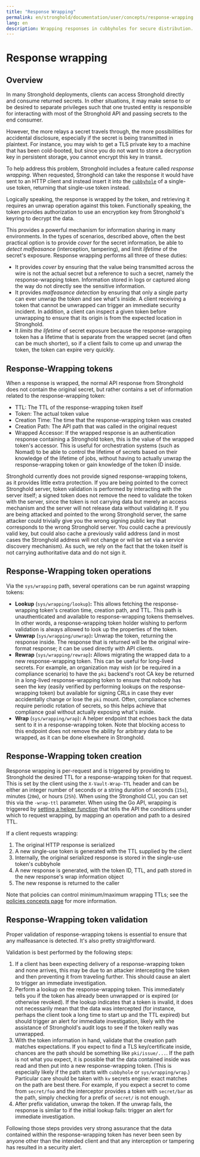 ```yaml
---
title: "Response Wrapping"
permalink: en/stronghold/documentation/user/concepts/response-wrapping.html
lang: en
description: Wrapping responses in cubbyholes for secure distribution.
---
```


# Response wrapping

## Overview

In many Stronghold deployments, clients can access Stronghold directly and consume returned secrets. In other situations, it may make sense to or be desired to separate privileges such that one trusted entity is responsible for interacting with most of the Stronghold API and passing secrets to the end consumer.

However, the more relays a secret travels through, the more possibilities for accidental disclosure, especially if the secret is being transmitted in plaintext. For instance, you may wish to get a TLS private key to a machine that has been cold-booted, but since you do not want to store a decryption key in persistent storage, you cannot encrypt this key in transit.

To help address this problem, Stronghold includes a feature called _response wrapping_. When requested, Stronghold can take the response it would have sent to an HTTP client and instead insert it into the [`cubbyhole`](../secrets-engines/cubbyhole.html) of a single-use token, returning that single-use token instead.

Logically speaking, the response is wrapped by the token, and retrieving it requires an unwrap operation against this token. Functionally speaking, the token provides authorization to use an encryption key from Stronghold's keyring to decrypt the data.

This provides a powerful mechanism for information sharing in many environments. In the types of scenarios, described above, often the best practical option is to provide _cover_ for the secret information, be able to _detect malfeasance_ (interception, tampering), and limit _lifetime_ of the secret's exposure. Response wrapping performs all three of these duties:

- It provides _cover_ by ensuring that the value being transmitted across the
  wire is not the actual secret but a reference to such a secret, namely the
  response-wrapping token. Information stored in logs or captured along the
  way do not directly see the sensitive information.
- It provides _malfeasance detection_ by ensuring that only a single party can
  ever unwrap the token and see what's inside. A client receiving a token that
  cannot be unwrapped can trigger an immediate security incident. In addition,
  a client can inspect a given token before unwrapping to ensure that its
  origin is from the expected location in Stronghold.
- It _limits the lifetime_ of secret exposure because the response-wrapping
  token has a lifetime that is separate from the wrapped secret (and often can
  be much shorter), so if a client fails to come up and unwrap the token, the
  token can expire very quickly.

## Response-Wrapping tokens

When a response is wrapped, the normal API response from Stronghold does not contain
the original secret, but rather contains a set of information related to the
response-wrapping token:

- TTL: The TTL of the response-wrapping token itself
- Token: The actual token value
- Creation Time: The time that the response-wrapping token was created
- Creation Path: The API path that was called in the original request
- Wrapped Accessor: If the wrapped response is an authentication response
  containing a Stronghold token, this is the value of the wrapped token's accessor.
  This is useful for orchestration systems (such as Nomad) to be able to control
  the lifetime of secrets based on their knowledge of the lifetime of jobs,
  without having to actually unwrap the response-wrapping token or gain
  knowledge of the token ID inside.

Stronghold currently does not provide signed response-wrapping tokens, as it
provides little extra protection. If you are being pointed to the correct Stronghold
server, token validation is performed by interacting with the server itself; a
signed token does not remove the need to validate the token with the server,
since the token is not carrying data but merely an access mechanism and the
server will not release data without validating it. If you are being attacked
and pointed to the wrong Stronghold server, the same attacker could trivially give
you the wrong signing public key that corresponds to the wrong Stronghold server.
You could cache a previously valid key, but could also cache a previously valid
address (and in most cases the Stronghold address will not change or will be set via
a service discovery mechanism). As such, we rely on the fact that the token
itself is not carrying authoritative data and do not sign it.

## Response-Wrapping token operations

Via the `sys/wrapping` path, several operations can be run against wrapping
tokens:

- **Lookup** (`sys/wrapping/lookup`)**:** This allows fetching the response-wrapping
  token's creation time, creation path, and TTL. This path is unauthenticated
  and available to response-wrapping tokens themselves. In other words, a
  response-wrapping token holder wishing to perform validation is always
  allowed to look up the properties of the token.
- **Unwrap** (`sys/wrapping/unwrap`)**:** Unwrap the token, returning the response
  inside. The response that is returned will be the original wire-format
  response; it can be used directly with API clients.
- **Rewrap** (`sys/wrapping/rewrap`)**:** Allows migrating the wrapped data to a new
  response-wrapping token. This can be useful for long-lived secrets. For
  example, an organization may wish (or be required in a compliance scenario)
  to have the `pki` backend's root CA key be returned in a long-lived
  response-wrapping token to ensure that nobody has seen the key (easily
  verified by performing lookups on the response-wrapping token) but available
  for signing CRLs in case they ever accidentally change or lose the `pki`
  mount. Often, compliance schemes require periodic rotation of secrets, so
  this helps achieve that compliance goal without actually exposing what's
  inside.
- **Wrap** (`sys/wrapping/wrap`)**:** A helper endpoint that echoes back the data sent
  to it in a response-wrapping token. Note that blocking access to this
  endpoint does not remove the ability for arbitrary data to be wrapped, as it
  can be done elsewhere in Stronghold.

## Response-Wrapping token creation

Response wrapping is per-request and is triggered by providing to Stronghold the
desired TTL for a response-wrapping token for that request. This is set by the
client using the `X-Vault-Wrap-TTL` header and can be either an integer number
of seconds or a string duration of seconds (`15s`), minutes (`20m`), or hours
(`25h`). When using the Stronghold CLI, you can set this via the `-wrap-ttl`
parameter. When using the Go API, wrapping is triggered by [setting a helper
function](https://godoc.org/github.com/hashicorp/vault/api#Client.SetWrappingLookupFunc)
that tells the API the conditions under which to request wrapping, by mapping
an operation and path to a desired TTL.

If a client requests wrapping:

1. The original HTTP response is serialized
2. A new single-use token is generated with the TTL supplied by the client
3. Internally, the original serialized response is stored in the single-use
   token's cubbyhole
4. A new response is generated, with the token ID, TTL, and path stored in the
   new response's wrap information object
5. The new response is returned to the caller

Note that policies can control minimum/maximum wrapping TTLs; see the [policies
concepts page](policy.html) for
more information.

## Response-Wrapping token validation

Proper validation of response-wrapping tokens is essential to ensure that any
malfeasance is detected. It's also pretty straightforward.

Validation is best performed by the following steps:

1. If a client has been expecting delivery of a response-wrapping token and
   none arrives, this may be due to an attacker intercepting the token and then
   preventing it from traveling further. This should cause an alert to trigger
   an immediate investigation.
2. Perform a lookup on the response-wrapping token. This immediately tells you
   if the token has already been unwrapped or is expired (or otherwise
   revoked). If the lookup indicates that a token is invalid, it does not
   necessarily mean that the data was intercepted (for instance, perhaps the
   client took a long time to start up and the TTL expired) but should trigger
   an alert for immediate investigation, likely with the assistance of Stronghold's
   audit logs to see if the token really was unwrapped.
3. With the token information in hand, validate that the creation path matches
   expectations. If you expect to find a TLS key/certificate inside, chances
   are the path should be something like `pki/issue/...`. If the path is not
   what you expect, it is possible that the data contained inside was read and
   then put into a new response-wrapping token. (This is especially likely if
   the path starts with `cubbyhole` or `sys/wrapping/wrap`.) Particular care
   should be taken with `kv` secrets engine: exact matches on the path are best
   there. For example, if you expect a secret to come from `secret/foo` and
   the interceptor provides a token with `secret/bar` as the path, simply
   checking for a prefix of `secret/` is not enough.
4. After prefix validation, unwrap the token. If the unwrap fails, the response
   is similar to if the initial lookup fails: trigger an alert for immediate
   investigation.

Following those steps provides very strong assurance that the data contained
within the response-wrapping token has never been seen by anyone other than the
intended client and that any interception or tampering has resulted in a
security alert.
